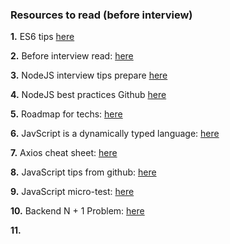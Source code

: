 ### Resources to read (before interview)

<b>1.</b> ES6 tips <a href="https://exploringjs.com/es6/ch_overviews.html" target="_blank">here</a>


<b>2.</b> Before interview read: <a href="https://medium.com/@credosystemz/top-100-javascript-interview-questions-with-answers-145ceee552f0" target="_blank">here</a>


<b>3.</b> NodeJS interview tips prepare <a href="https://mp.weixin.qq.com/s?__biz=MzUxMzcxMzE5Ng==&mid=2247506403&idx=1&sn=19a31f3165165e3a09b963221c1fae16&chksm=f9526ca0ce25e5b6a85f9857cef75fb1298e227376596b0378a947c991feb563bef0d6a2c276&mpshare=1&scene=1&srcid=0208sstxxeu1LBGtIhEYH6Me&sharer_sharetime=1612770971203&sharer_shareid=879ac6966e1b106337c7f3c2a1f196f5&exportkey=AvfwDwus4TeLem%2FZqMg4s%2BI%3D&pass_ticket=TqVA9A6JMH%2F1OVHxhg41r4jjEdKPeyVrWCV0O7cdByWsIK5a%2FYW2Q9TTXdCHsDxO&wx_header=0#rd" target="_blank">here</a>


<b>4.</b> NodeJS best practices Github <a href="https://github.com/goldbergyoni/nodebestpractices" target="_blank">here</a>


<b>5.</b> Roadmap for techs: <a href="https://github.com/kamranahmedse/developer-roadmap" target="_blank">here</a>


<b>6.</b> JavScript is a dynamically typed language: <a href="https://www.geeksforgeeks.org/variables-datatypes-javascript/" target="_blank">here</a>


<b>7.</b> Axios cheat sheet: <a href="https://kapeli.com/cheat_sheets/Axios.docset/Contents/Resources/Documents/index" target="_blank">here</a>


<b>8.</b> JavaScript tips from github: <a href="https://github.com/rohan-paul/Awesome-JavaScript-Interviews" target="_blank">here</a>


<b>9.</b> JavaScript micro-test: <a href="https://github.com/yeungon/In-JavaScript-we-trust" target="_blank">here</a>


<b>10.</b> Backend N + 1 Problem: <a href="https://stackoverflow.com/questions/97197/what-is-the-n1-selects-problem-in-orm-object-relational-mapping" target="_blank">here</a>


<b>11.</b><a href="" target="_blank"></a>
